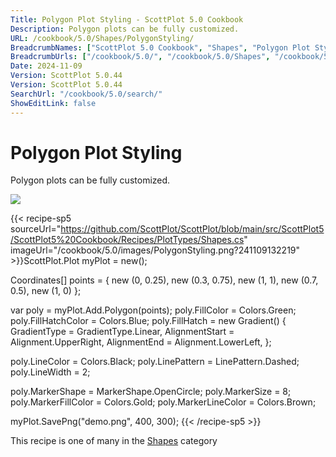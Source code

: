 ```yaml
---
Title: Polygon Plot Styling - ScottPlot 5.0 Cookbook
Description: Polygon plots can be fully customized.
URL: /cookbook/5.0/Shapes/PolygonStyling/
BreadcrumbNames: ["ScottPlot 5.0 Cookbook", "Shapes", "Polygon Plot Styling"]
BreadcrumbUrls: ["/cookbook/5.0/", "/cookbook/5.0/Shapes", "/cookbook/5.0/Shapes/PolygonStyling"]
Date: 2024-11-09
Version: ScottPlot 5.0.44
Version: ScottPlot 5.0.44
SearchUrl: "/cookbook/5.0/search/"
ShowEditLink: false
---
```



<div class='d-flex align-items-center mt-5'>
<h1 class='me-2 text-dark my-0 border-0'>Polygon Plot Styling</h1>
</div>

Polygon plots can be fully customized.

[![](/cookbook/5.0/images/PolygonStyling.png?241109132219)](/cookbook/5.0/images/PolygonStyling.png?241109132219)

{{< recipe-sp5 sourceUrl="https://github.com/ScottPlot/ScottPlot/blob/main/src/ScottPlot5/ScottPlot5%20Cookbook/Recipes/PlotTypes/Shapes.cs" imageUrl="/cookbook/5.0/images/PolygonStyling.png?241109132219" >}}ScottPlot.Plot myPlot = new();

Coordinates[] points =
{
    new (0, 0.25),
    new (0.3, 0.75),
    new (1, 1),
    new (0.7, 0.5),
    new (1, 0)
};

var poly = myPlot.Add.Polygon(points);
poly.FillColor = Colors.Green;
poly.FillHatchColor = Colors.Blue;
poly.FillHatch = new Gradient()
{
    GradientType = GradientType.Linear,
    AlignmentStart = Alignment.UpperRight,
    AlignmentEnd = Alignment.LowerLeft,
};

poly.LineColor = Colors.Black;
poly.LinePattern = LinePattern.Dashed;
poly.LineWidth = 2;

poly.MarkerShape = MarkerShape.OpenCircle;
poly.MarkerSize = 8;
poly.MarkerFillColor = Colors.Gold;
poly.MarkerLineColor = Colors.Brown;

myPlot.SavePng("demo.png", 400, 300);
{{< /recipe-sp5 >}}

<div class='my-5 text-center'>This recipe is one of many in the <a href='/cookbook/5.0/Shapes'>Shapes</a> category</div>


